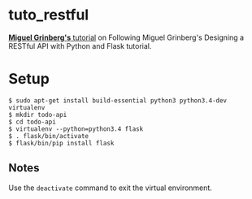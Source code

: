 # tuto_restful

[**Miguel Grinberg's** tutorial](http://blog.miguelgrinberg.com/post/designing-a-restful-api-with-python-and-flask) on Following Miguel Grinberg's Designing a RESTful API with Python and Flask tutorial.


# Setup

```
$ sudo apt-get install build-essential python3 python3.4-dev virtualenv
$ mkdir todo-api
$ cd todo-api
$ virtualenv --python=python3.4 flask
$ . flask/bin/activate
$ flask/bin/pip install flask
```

## Notes

Use the `deactivate` command to exit the virtual environment.
